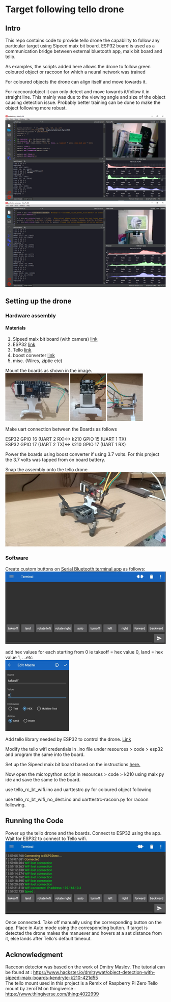 # Target following tello drone

## Intro
This repo contains code to provide tello drone the capability to follow any particular target using Sipeed maix bit board. ESP32 board is used as a communication bridge between external bluetooth app, maix bit board and tello.

As examples, the scripts added here allows the drone to follow green coloured object or raccoon for which a neural network was trained

For coloured objects the drone can align itself and move towards it.

For raccoon/object it can only detect and move towards it/follow it in straight line. This mainly was due to the viewing angle and size of the object causing detection issue. Probably better training can be done to make the object following more robust.

<img src="images/target-blob.png">
<img src="images/target.png"> 

## Setting up the drone



### Hardware assembly

#### Materials
1) Sipeed maix bit board (with camera) [link](https://www.seeedstudio.com/Sipeed-MAix-BiT-for-RISC-V-AI-IoT-p-2872.html)
2) ESP32 [link](https://www.amazon.com/HiLetgo-ESP-WROOM-32-Development-Microcontroller-Integrated/dp/B0718T232Z/ref=sr_1_3?dchild=1&keywords=esp32&qid=1610295651&sr=8-3)
3) Tello [link](https://www.amazon.com/Tello-CP-PT-00000252-01-Quadcopter-Drone/dp/B07H4W5YWB/ref=sr_1_2?dchild=1&keywords=tello&qid=1610295767&sr=8-2&th=1)
4) boost converter [link](https://www.amazon.com/Comidox-Module-Voltage-Converter-0-9-5V/dp/B07L76KLRY/ref=sr_1_6?dchild=1&keywords=micro+boost+converter&qid=1610295804&sr=8-6)
5) misc. (Wires, ziptie etc)

Mount the boards as shown in the image.  
<img src="images/front.jpg" width="200">
<img src="images/bottom.jpg" width="112">
<img src="images/side.jpg" width="112">


Make uart connection between the Boards as follows

ESP32 GPIO 16 (UART 2 RX)<-> k210 GPIO 15 (UART 1 TX)  
ESP32 GPIO 17 (UART 2 TX)<-> k210 GPIO 17 (UART 1 RX)

Power the boards using boost converter if using 3.7 volts. For this project the 3.7 volts was tapped from on board battery.

Snap the assembly onto the tello drone
<img src="images/assembled.jpg">

### Software 

Create custom buttons on [Serial Bluetooth terminal app](https://play.google.com/store/apps/details?hl=en&id=de.kai_morich.serial_bluetooth_terminal) as follows:
<img src="images/app.jpg">


add hex values for each starting from 0 ie takeoff = hex value 0, land = hex value 1, ...etc   
<img src="images/macro.jpg" width = "200">

Add tello library needed by ESP32 to control the drone. [Link](https://github.com/aku-projects/ESP32-Tello)

Modify the tello wifi credentials in .ino file under resources > code > esp32 and program the same into the board.

Set up the Sipeed maix bit board based on the instructions [here.](https://maixpy.sipeed.com/en/)

Now open the micropython script in resources > code > k210 using maix py ide and save the same to the board.

use tello_rc_bt_wifi.ino and uarttestrc.[]()py for coloured object following

use tello_rc_bt_wifi_no_dest.ino and uarttestrc-racoon.[]()py for racoon following.
## Running the Code

Power up the tello drone and the boards. Connect to ESP32 using the app. Wait for ESP32 to connect to Tello wifi. 
<img src="images/tello connection.jpg" >

Once connected. Take off manually using the corresponding button on the app. Place in Auto mode using the corresponding button. If target is detected the drone makes the manuever and hovers at a set distance from it, else lands after Tello's default timeout.


## Acknowledgment
Raccoon detector was based on the work of Dmitry Maslov. The tutorial can be found at :  https://www.hackster.io/dmitrywat/object-detection-with-sipeed-maix-boards-kendryte-k210-421d55  
The tello mount used in this project is a Remix of Raspberry Pi Zero Tello mount by zeroTM on thingiverse : https://www.thingiverse.com/thing:4022999
